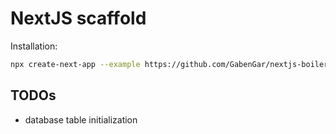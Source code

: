 # NextJS scaffold

Installation:
```sh
npx create-next-app --example https://github.com/GabenGar/nextjs-boilerplate
```

## TODOs
- database table initialization